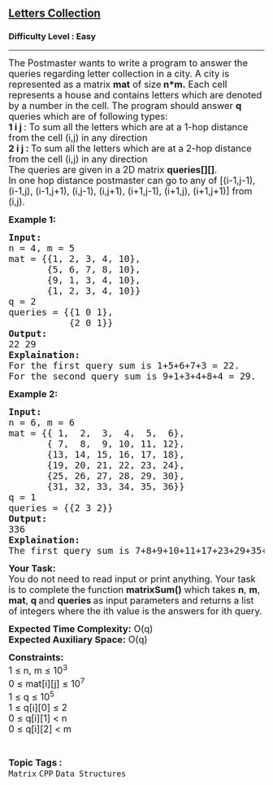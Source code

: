 <h2><a href="https://www.geeksforgeeks.org/problems/c-letters-collection4552/1">Letters Collection</a></h2><h3>Difficulty Level : Easy</h3><hr><div class="problems_problem_content__Xm_eO"><p><span style="font-size: 18px;">The Postmaster wants&nbsp;to write a program to answer the queries regarding letter collection in a city. A city is represented as a matrix <strong>mat</strong> of size<strong> n*m.</strong> Each cell represents a house and contains letters which are denoted by a number in the&nbsp;cell. The program should answer&nbsp;<strong>q </strong>queries which are of following types:<br><strong>1 i j&nbsp;</strong>: To sum all the letters which are at a 1-hop distance from the cell (i,j) in any direction<br><strong>2 i j :&nbsp;</strong>To sum all the letters which are at a 2-hop distance from the cell (i,j) in any direction&nbsp;<br>The queries are given in a 2D matrix&nbsp;<strong>queries[][]</strong>.<br>In one hop distance p</span><span style="font-size: 18px;">ostmaster</span><span style="font-size: 18px;"> can go to any of [</span><span style="font-size: 18px;">(i-1,j-1), (i-1,j), (i-1,j+1), </span><span style="font-size: 18px;">(i,j-1), (i,j+1), (i+1,j-1), (i+1,j), (i+1,j+1)] from (i,j).&nbsp;</span></p>
<p><strong><span style="font-size: 18px;">Example 1:</span></strong></p>
<pre><span style="font-size: 18px;"><strong>Input:</strong> 
n = 4, m = 5
mat = {{1, 2, 3, 4, 10}, 
&nbsp;      {5, 6, 7, 8, 10}, 
&nbsp;      {9, 1, 3, 4, 10}, 
&nbsp;      {1, 2, 3, 4, 10}}
q = 2
queries = {{1 0 1}, 
&nbsp;          {2 0 1}}
<strong>Output:</strong> <br>22 29
<strong>Explaination:</strong> 
For the first query sum is 1+5+6+7+3 = 22. 
For the second query sum is 9+1+3+4+8+4 = 29.<br></span></pre>
<p><strong><span style="font-size: 18px;">Example 2:</span></strong></p>
<pre><span style="font-size: 18px;"><strong>Input:</strong> 
n = 6, m = 6
mat = {{ 1,  2,  3,  4,  5,  6}, 
&nbsp;      { 7,  8,  9, 10, 11, 12}, 
&nbsp;      {13, 14, 15, 16, 17, 18}, 
&nbsp;      {19, 20, 21, 22, 23, 24},<br>       {25, 26, 27, 28, 29, 30},<br>       {31, 32, 33, 34, 35, 36}}
q = 1
queries = {{2 3 2}}
<strong>Output:</strong> <br>336
<strong>Explaination:</strong> 
The first query sum is 7+8+9+10+11+17+23+29+35+34+33+32+31+25+19+13 = 336.</span> </pre>
<p><span style="font-size: 18px;"><strong>Your Task:</strong><br>You do not need to&nbsp;read input or print anything. Your task is to complete the function <strong>matrixSum()</strong> which takes <strong>n</strong>, <strong>m</strong>, <strong>mat</strong>, <strong>q </strong>and <strong>queries </strong>as input parameters and returns a list of integers where the ith value is the answers for ith query.</span></p>
<p><span style="font-size: 18px;"><strong>Expected Time Complexity:</strong> O(q)<br><strong>Expected Auxiliary Space:</strong> O(q)</span></p>
<p><span style="font-size: 18px;"><strong>Constraints:</strong><br>1 ≤ n, m ≤ 10<sup>3</sup><br>0&nbsp;</span><span style="font-size: 18px;">≤</span><span style="font-size: 18px;"> mat[i][j]&nbsp;</span><span style="font-size: 18px;">≤ 10<sup>7</sup></span><span style="font-size: 18px;"><br></span><span style="font-size: 18px;">1 ≤ q ≤ 10<sup>5</sup><br>1 </span><span style="font-size: 18px;">≤ q[i][0] </span><span style="font-size: 18px;">≤ 2<br></span><span style="font-size: 18px;">0 </span><span style="font-size: 18px;">≤ q[i][1] &lt; n</span><span style="font-size: 18px;"><br></span><span style="font-size: 18px;">0 </span><span style="font-size: 18px;">≤ q[i][2] &lt; m</span><span style="font-size: 18px;"><br></span></p></div><br><p><span style=font-size:18px><strong>Topic Tags : </strong><br><code>Matrix</code>&nbsp;<code>CPP</code>&nbsp;<code>Data Structures</code>&nbsp;